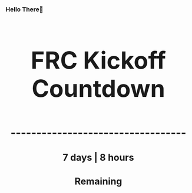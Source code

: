 ### Hello There👋

<!---START-TIMER--->
<h3 align='center' style='font-size: 64px;'>FRC Kickoff Countdown</h3>
<h3 align='center' style='font-size: 30px;'>----------------------------------</h3>
<h3 align='center' style='font-size: 25px;'>7 days | 8 hours</h3>
<h3 align='center' style='font-size: 25px;'>Remaining</h3>
<!---END-TIMER--->
